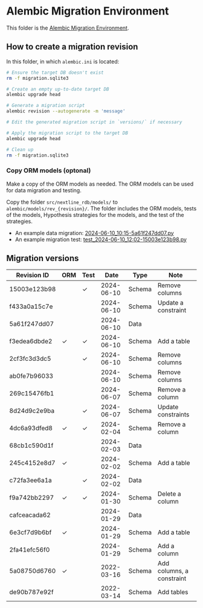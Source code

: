# Alembic Migration Environment

This folder is the [Alembic Migration Environment](https://alembic.sqlalchemy.org/en/latest/tutorial.html#the-migration-environment).

## How to create a migration revision

In this folder, in which `alembic.ini` is located:

```bash
# Ensure the target DB doesn't exist
rm -f migration.sqlite3

# Create an empty up-to-date target DB
alembic upgrade head

# Generate a migration script
alembic revision --autogenerate -m 'message'

# Edit the generated migration script in `versions/` if necessary

# Apply the migration script to the target DB
alembic upgrade head

# Clean up
rm -f migration.sqlite3
```

### Copy ORM models (optonal)

Make a copy of the ORM models as needed. The ORM models can be used for data
migration and testing.

Copy the folder `src/nextline_rdb/models/` to `alembic/models/rev_{revision}/`.
The folder includes the ORM models, tests of the models, Hypothesis strategies
for the models, and the test of the strategies.

- An example data migration:
  [2024-06-10_10:15-5a61f247dd07.py](https://github.com/simonsobs/nextline-rdb/blob/v0.6.11/src/nextline_rdb/alembic/versions/2024-06-10_10%3A15-5a61f247dd07.py)
- An example migration test:
  [test_2024-06-10_12:02-15003e123b98.py](https://github.com/simonsobs/nextline-rdb/blob/v0.6.11/tests/alembic/migrations/test_2024-06-10_12%3A02-15003e123b98.py)

## Migration versions

| Revision ID  | ORM | Test | Date       | Type   | Note                      |
| ------------ | --- | ---- | ---------- | ------ | ------------------------- |
| 15003e123b98 |     | ✓    | 2024-06-10 | Schema | Remove columns            |
| f433a0a15c7e |     |      | 2024-06-10 | Schema | Update a constraint       |
| 5a61f247dd07 |     |      | 2024-06-10 | Data   |                           |
| f3edea6dbde2 | ✓   | ✓    | 2024-06-10 | Schema | Add a table               |
| 2cf3fc3d3dc5 |     | ✓    | 2024-06-10 | Schema | Remove columns            |
| ab0fe7b96033 |     |      | 2024-06-10 | Schema | Remove columns            |
| 269c15476fb1 |     |      | 2024-06-07 | Schema | Remove a column           |
| 8d24d9c2e9ba |     | ✓    | 2024-06-07 | Schema | Update constraints        |
| 4dc6a93dfed8 | ✓   | ✓    | 2024-02-04 | Schema | Remove a column           |
| 68cb1c590d1f |     |      | 2024-02-03 | Data   |                           |
| 245c4152e8d7 | ✓   |      | 2024-02-02 | Schema | Add a table               |
| c72fa3ee6a1a |     | ✓    | 2024-02-02 | Data   |                           |
| f9a742bb2297 | ✓   | ✓    | 2024-01-30 | Schema | Delete a column           |
| cafceacada62 |     |      | 2024-01-29 | Data   |                           |
| 6e3cf7d9b6bf | ✓   |      | 2024-01-29 | Schema | Add a table               |
| 2fa41efc56f0 |     |      | 2024-01-29 | Schema | Add a column              |
| 5a08750d6760 | ✓   |      | 2022-03-16 | Schema | Add columns, a constraint |
| de90b787e92f |     |      | 2022-03-14 | Schema | Add tables                |
